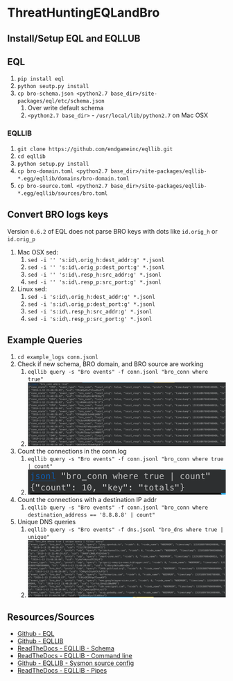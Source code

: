 # ThreatHuntingEQLandBro

## Install/Setup EQL and EQLLUB

## EQL

1. `pip install eql`
1. `python seutp.py install`
1. `cp bro-schema.json <python2.7 base_dir>/site-packages/eql/etc/schema.json`
    1. Over write default schema
    1. `<python2.7 base_dir>` - `/usr/local/lib/python2.7` on Mac OSX

### EQLLIB

1. `git clone https://github.com/endgameinc/eqllib.git`
1. `cd eqllib`
1. `python setup.py install`
1. `cp bro-domain.toml <python2.7 base_dir>/site-packages/eqllib-*.egg/eqllib/domains/bro-domain.toml`
1. `cp bro-source.toml <python2.7 base_dir>/site-packages/eqllib-*.egg/eqllib/sources/bro.toml`

## Convert BRO logs keys

Version `0.6.2` of EQL does not parse BRO keys with dots like `id.orig_h` or `id.orig_p`

1. Mac OSX sed:
    1. `sed -i '' 's:id\.orig_h:dest_addr:g' *.jsonl`
    1. `sed -i '' 's:id\.orig_p:dest_port:g' *.jsonl`
    1. `sed -i '' 's:id\.resp_h:src_addr:g' *.jsonl`
    1. `sed -i '' 's:id\.resp_p:src_port:g' *.jsonl`
1. Linux sed:
    1. `sed -i 's:id\.orig_h:dest_addr:g' *.jsonl`
    1. `sed -i 's:id\.orig_p:dest_port:g' *.jsonl`
    1. `sed -i 's:id\.resp_h:src_addr:g' *.jsonl`
    1. `sed -i 's:id\.resp_p:src_port:g' *.jsonl`

## Example Queries

1. `cd example_logs conn.jsonl`
1. Check if new schema, BRO domain, and BRO source are working
    1. `eqllib query -s "Bro events" -f conn.jsonl "bro_conn where true"`
    1. ![EQL connection list](.img/eql_conn_list.png)
1. Count the connections in the conn.log
    1. `eqllib query -s "Bro events" -f conn.jsonl "bro_conn where true | count"`
    1. ![EQL connection count](.img/eql_conn_count.png)
1. Count the connections with a destination IP addr
    1. `eqllib query -s "Bro events" -f conn.jsonl "bro_conn where destination_address == '8.8.8.8' | count"`
1. Unique DNS queries
    1. `eqllib query -s "Bro events" -f dns.jsonl "bro_dns where true | unique"`
    1. ![EQL DNS unique queries](.img/eql_dns_query.png)

## Resources/Sources

* [Github - EQL](https://github.com/endgameinc/eql)
* [Github - EQLLIB](https://github.com/endgameinc/eqllib)
* [ReadTheDocs - EQLLIB - Schema](https://eqllib.readthedocs.io/en/latest/schemas.html#)
* [ReadTheDocs - EQLLIB - Command line](https://eql.readthedocs.io/en/latest/cli.html)
* [Github - EQLLIB - Sysmon source config](https://github.com/endgameinc/eqllib/blob/master/eqllib/sources/sysmon.toml)
* [ReadTheDocs - EQLLIB - Pipes](https://eql.readthedocs.io/en/latest/query-guide/pipes.html#unique)